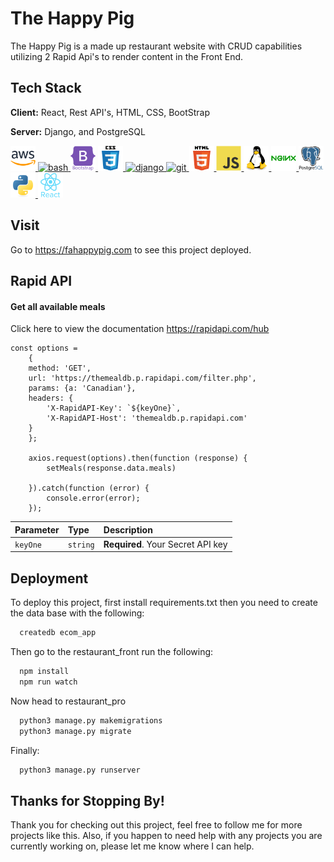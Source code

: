 
# The Happy Pig

The Happy Pig is a made up restaurant website with CRUD capabilities utilizing 2 Rapid Api's
to render content in the Front End.


## Tech Stack

**Client:** React, Rest API's, HTML, CSS, BootStrap

**Server:** Django, and PostgreSQL

<p align="left"> <a href="https://aws.amazon.com" target="_blank" rel="noreferrer"> <img src="https://raw.githubusercontent.com/devicons/devicon/master/icons/amazonwebservices/amazonwebservices-original-wordmark.svg" alt="aws" width="40" height="40"/> </a> <a href="https://www.gnu.org/software/bash/" target="_blank" rel="noreferrer"> <img src="https://www.vectorlogo.zone/logos/gnu_bash/gnu_bash-icon.svg" alt="bash" width="40" height="40"/> </a> <a href="https://getbootstrap.com" target="_blank" rel="noreferrer"> <img src="https://raw.githubusercontent.com/devicons/devicon/master/icons/bootstrap/bootstrap-plain-wordmark.svg" alt="bootstrap" width="40" height="40"/> </a> <a href="https://www.w3schools.com/css/" target="_blank" rel="noreferrer"> <img src="https://raw.githubusercontent.com/devicons/devicon/master/icons/css3/css3-original-wordmark.svg" alt="css3" width="40" height="40"/> </a> <a href="https://www.djangoproject.com/" target="_blank" rel="noreferrer"> <img src="https://cdn.worldvectorlogo.com/logos/django.svg" alt="django" width="40" height="40"/> </a> <a href="https://git-scm.com/" target="_blank" rel="noreferrer"> <img src="https://www.vectorlogo.zone/logos/git-scm/git-scm-icon.svg" alt="git" width="40" height="40"/> </a> <a href="https://www.w3.org/html/" target="_blank" rel="noreferrer"> <img src="https://raw.githubusercontent.com/devicons/devicon/master/icons/html5/html5-original-wordmark.svg" alt="html5" width="40" height="40"/> </a> <a href="https://developer.mozilla.org/en-US/docs/Web/JavaScript" target="_blank" rel="noreferrer"> <img src="https://raw.githubusercontent.com/devicons/devicon/master/icons/javascript/javascript-original.svg" alt="javascript" width="40" height="40"/> </a> <a href="https://www.linux.org/" target="_blank" rel="noreferrer"> <img src="https://raw.githubusercontent.com/devicons/devicon/master/icons/linux/linux-original.svg" alt="linux" width="40" height="40"/> </a> <a href="https://www.nginx.com" target="_blank" rel="noreferrer"> <img src="https://raw.githubusercontent.com/devicons/devicon/master/icons/nginx/nginx-original.svg" alt="nginx" width="40" height="40"/> </a> <a href="https://www.postgresql.org" target="_blank" rel="noreferrer"> <img src="https://raw.githubusercontent.com/devicons/devicon/master/icons/postgresql/postgresql-original-wordmark.svg" alt="postgresql" width="40" height="40"/> </a> <a href="https://www.python.org" target="_blank" rel="noreferrer"> <img src="https://raw.githubusercontent.com/devicons/devicon/master/icons/python/python-original.svg" alt="python" width="40" height="40"/> </a> <a href="https://reactjs.org/" target="_blank" rel="noreferrer"> <img src="https://raw.githubusercontent.com/devicons/devicon/master/icons/react/react-original-wordmark.svg" alt="react" width="40" height="40"/> </a> </p>

## Visit

Go to https://fahappypig.com to see this project deployed.




## Rapid API

#### Get all available meals
Click here to view the documentation https://rapidapi.com/hub

```http
const options = 
    {
    method: 'GET',
    url: 'https://themealdb.p.rapidapi.com/filter.php',
    params: {a: 'Canadian'},
    headers: {
        'X-RapidAPI-Key': `${keyOne}`,
        'X-RapidAPI-Host': 'themealdb.p.rapidapi.com'
    }
    };
    
    axios.request(options).then(function (response) {
        setMeals(response.data.meals)
        
    }).catch(function (error) {
        console.error(error);
    });

```

| Parameter | Type     | Description                |
| :-------- | :------- | :------------------------- |
| `keyOne` | `string` | **Required**. Your Secret API key |




## Deployment

To deploy this project, first install requirements.txt then you need to create the data base 
with the following:

```bash
  createdb ecom_app
```
Then go to the restaurant_front run the following:

```bash
  npm install
  npm run watch
```
Now head to restaurant_pro

```bash
  python3 manage.py makemigrations
  python3 manage.py migrate
```
Finally:

```bash
  python3 manage.py runserver
```


## Thanks for Stopping By!

Thank you for checking out this project, feel free to follow me for more projects like this. Also,
if you happen to need help with any projects you are currently working on, please let me know where
I can help.

